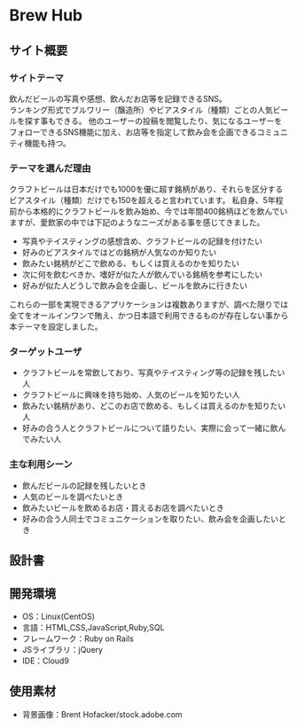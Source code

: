 # Brew Hub

## サイト概要
### サイトテーマ
飲んだビールの写真や感想、飲んだお店等を記録できるSNS。  
ランキング形式でブルワリー（醸造所）やビアスタイル（種類）ごとの人気ビールを探す事もできる。
他のユーザーの投稿を閲覧したり、気になるユーザーをフォローできるSNS機能に加え、お店等を指定して飲み会を企画できるコミュニティ機能も持つ。

### テーマを選んだ理由
クラフトビールは日本だけでも1000を優に超す銘柄があり、それらを区分するビアスタイル（種類）だけでも150を超えると言われています。
私自身、5年程前から本格的にクラフトビールを飲み始め、今では年間400銘柄ほどを飲んでいますが、愛飲家の中では下記のようなニーズがある事を感じてきました。

* 写真やテイスティングの感想含め、クラフトビールの記録を付けたい
* 好みのビアスタイルではどの銘柄が人気なのか知りたい
* 飲みたい銘柄がどこで飲める、もしくは買えるのかを知りたい
* 次に何を飲むべきか、嗜好が似た人が飲んでいる銘柄を参考にしたい
* 好みが似た人どうしで飲み会を企画し、ビールを飲みに行きたい

これらの一部を実現できるアプリケーションは複数ありますが、調べた限りでは全てをオールインワンで賄え、かつ日本語で利用できるものが存在しない事から本テーマを設定しました。

### ターゲットユーザ
* クラフトビールを常飲しており、写真やテイスティング等の記録を残したい人
* クラフトビールに興味を持ち始め、人気のビールを知りたい人
* 飲みたい銘柄があり、どこのお店で飲める、もしくは買えるのかを知りたい人
* 好みの合う人とクラフトビールについて語りたい、実際に会って一緒に飲んでみたい人


### 主な利用シーン
* 飲んだビールの記録を残したいとき
* 人気のビールを調べたいとき
* 飲みたいビールを飲めるお店・買えるお店を調べたいとき
* 好みの合う人同士でコミュニケーションを取りたい、飲み会を企画したいとき

## 設計書

## 開発環境
- OS：Linux(CentOS)
- 言語：HTML,CSS,JavaScript,Ruby,SQL
- フレームワーク：Ruby on Rails
- JSライブラリ：jQuery
- IDE：Cloud9

## 使用素材
- 背景画像：Brent Hofacker/stock.adobe.com
